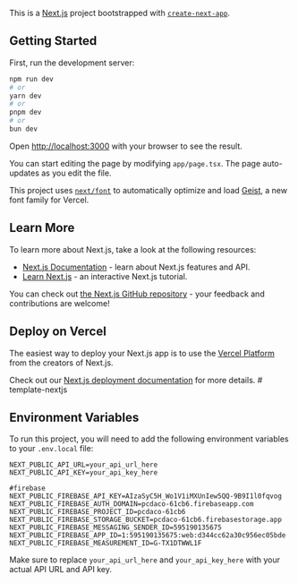 This is a [Next.js](https://nextjs.org) project bootstrapped with [`create-next-app`](https://nextjs.org/docs/app/api-reference/cli/create-next-app).

## Getting Started

First, run the development server:

```bash
npm run dev
# or
yarn dev
# or
pnpm dev
# or
bun dev
```

Open [http://localhost:3000](http://localhost:3000) with your browser to see the result.

You can start editing the page by modifying `app/page.tsx`. The page auto-updates as you edit the file.

This project uses [`next/font`](https://nextjs.org/docs/app/building-your-application/optimizing/fonts) to automatically optimize and load [Geist](https://vercel.com/font), a new font family for Vercel.

## Learn More

To learn more about Next.js, take a look at the following resources:

- [Next.js Documentation](https://nextjs.org/docs) - learn about Next.js features and API.
- [Learn Next.js](https://nextjs.org/learn) - an interactive Next.js tutorial.

You can check out [the Next.js GitHub repository](https://github.com/vercel/next.js) - your feedback and contributions are welcome!

## Deploy on Vercel

The easiest way to deploy your Next.js app is to use the [Vercel Platform](https://vercel.com/new?utm_medium=default-template&filter=next.js&utm_source=create-next-app&utm_campaign=create-next-app-readme) from the creators of Next.js.

Check out our [Next.js deployment documentation](https://nextjs.org/docs/app/building-your-application/deploying) for more details.
#   t e m p l a t e - n e x t j s 
 
 

## Environment Variables

To run this project, you will need to add the following environment variables to your `.env.local` file:

```plaintext
NEXT_PUBLIC_API_URL=your_api_url_here
NEXT_PUBLIC_API_KEY=your_api_key_here

#firebase
NEXT_PUBLIC_FIREBASE_API_KEY=AIzaSyC5H_Wo1V1iMXUnIew5QQ-9B9I1l0fqvog
NEXT_PUBLIC_FIREBASE_AUTH_DOMAIN=pcdaco-61cb6.firebaseapp.com
NEXT_PUBLIC_FIREBASE_PROJECT_ID=pcdaco-61cb6
NEXT_PUBLIC_FIREBASE_STORAGE_BUCKET=pcdaco-61cb6.firebasestorage.app
NEXT_PUBLIC_FIREBASE_MESSAGING_SENDER_ID=595190135675
NEXT_PUBLIC_FIREBASE_APP_ID=1:595190135675:web:d344cc62a30c956ec05bde
NEXT_PUBLIC_FIREBASE_MEASUREMENT_ID=G-TX1DTWWL1F
```

Make sure to replace `your_api_url_here` and `your_api_key_here` with your actual API URL and API key.
